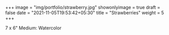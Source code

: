 +++
image = "img/portfolio/strawberry.jpg"
showonlyimage = true
draft = false
date = "2021-11-05T19:53:42+05:30"
title = "Strawberries"
weight = 5
+++

7 x 6" Medium: Watercolor